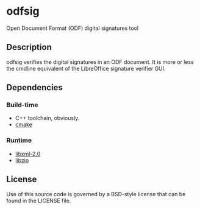 # odfsig
Open Document Format (ODF) digital signatures tool

## Description

odfsig verifies the digital signatures in an ODF document. It is more or less
the cmdline equivalent of the LibreOffice signature verifier GUI.

## Dependencies

### Build-time

- C++ toolchain, obviously.
- [cmake](https://cmake.org/)

### Runtime

- [libxml-2.0](http://xmlsoft.org/)
- [libzip](https://libzip.org/)

## License

Use of this source code is governed by a BSD-style license that can be found in
the LICENSE file.
